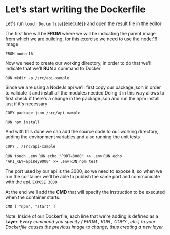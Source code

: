 # Let's start writing the Dockerfile

Let's run `touch Dockerfile`{{execute}} and open the result file in the editor

The first line will be **FROM** where we will be indicating the parent image from which we are building,
for this exercise we need to use the node:16 image

`FROM node:16`

Now we need to create our working directory, in order to do that we'll indicate that we'll **RUN** a command to Docker

`RUN mkdir -p /src/api-xample`

Since we are using a NodeJs api we'll first copy our package.json in order to validate it and install all the modules needed
Doing it in this way allows to first check if there's a change in the package.json and run the npm install just if it's necessary

`COPY package.json /src/api-xample`

`RUN npm install`

And with this done we can add the source code to our working directory, adding the environment variables and also running the unit tests

`COPY . /src/api-xample`

`RUN touch .env`
`RUN echo "PORT=3000" >> .env`
`RUN echo "API_KEY=apiKey9000" >> .env`
`RUN npm test`

The port used by our api is the 3000, so we need to expose it, so when we run the container we'll be able to publish the same port and communicate with the api.
`EXPOSE 3000`


At the end we'll add the **CMD** that will specify the instruction to be executed when the container starts.

`CMD [ "npm", "start" ]`

Note: Inside of our Dockerfile, each line that we're adding is defined as a **Layer**:
*Every command you specify ( FROM , RUN , COPY , etc.) in your Dockerfile causes the previous image to change, thus creating a new layer.*
